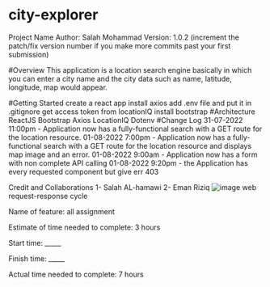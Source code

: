 # city-explorer
Project Name
Author: Salah Mohammad Version: 1.0.2 (increment the patch/fix version number if you make more commits past your first submission)

#Overview This application is a location search engine basically in which you can enter a city name and the city data such as name, latitude, longitude, map would appear.

#Getting Started create a react app install axios add .env file and put it in .gitignore get access token from locationIQ install bootstrap #Architecture ReactJS Bootstrap Axios LocationIQ Dotenv #Change Log 31-07-2022 11:00pm - Application now has a fully-functional search with a GET route for the location resource. 01-08-2022 7:00pm - Application now has a fully-functional search with a GET route for the location resource and displays map image and an error. 01-08-2022 9:00am - Application now has a form with non complete API
 calling 01-08-2022 9:20pm - the Application has every requested component but give err 403

Credit and Collaborations
1- Salah AL-hamawi
2- Eman Riziq
![image](https://user-images.githubusercontent.com/108029724/182240792-a997fdf3-7d44-437d-962b-35a9356937c1.png)
web request-response cycle

Name of feature: all assignment

Estimate of time needed to complete: 3 hours

Start time: _____

Finish time: _____

Actual time needed to complete: 7 hours
